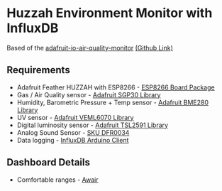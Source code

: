 # Huzzah Environment Monitor with InfluxDB

Based of the [adafruit-io-air-quality-monitor](https://learn.adafruit.com/adafruit-io-air-quality-monitor/) 
[(Github Link)](https://github.com/adafruit/Adafruit_IO_Arduino/blob/master/examples/adafruitio_22_environmental_monitor/adafruitio_22_environmental_monitor.ino)

## Requirements
* Adafruit Feather HUZZAH with ESP8266 - [ESP8266 Board Package](http://arduino.esp8266.com/stable/package_esp8266com_index.json)
* Gas / Air Quality sensor - [Adafruit SGP30 Library](https://github.com/adafruit/Adafruit_SGP30)
* Humidity, Barometric Pressure + Temp sensor - [Adafruit BME280 Library](https://github.com/adafruit/Adafruit_BME280_Library)
* UV sensor - [Adafruit VEML6070 Library](https://github.com/adafruit/Adafruit_VEML6070)
* Digital luminosity sensor - [Adafruit TSL2591 Library](https://github.com/adafruit/Adafruit_TSL2591_Library)
* Analog Sound Sensor - [SKU DFR0034](https://wiki.dfrobot.com/Analog_Sound_Sensor_SKU__DFR0034)
* Data logging - [InfluxDB Arduino Client](https://github.com/tobiasschuerg/InfluxDB-Client-for-Arduino)

## Dashboard Details
* Comfortable ranges - [Awair](https://support.getawair.com/hc/en-us/articles/1500005185002-Awair-Score-and-Air-Quality-Factors-Measured-By-Awair-Omni)
